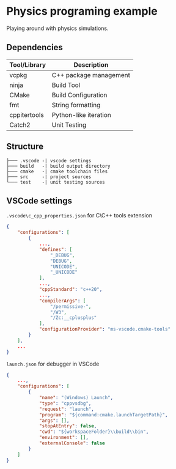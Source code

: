 # Physics programing example

Playing around with physics simulations.

## Dependencies
|Tool/Library|Description|
|---|---|
|vcpkg|C++ package management|
|ninja|Build Tool|
|CMake|Build Configuration|
|fmt|String formatting|
|cppitertools|Python-like iteration|
|Catch2|Unit Testing|

## Structure
```
├─── .vscode -| vscode settings
├─── build   -| build output directory
├─── cmake   -| cmake toolchain files
├─── src     -| project sources
└─── test    -| unit testing sources
```

## VSCode settings
```.vscode\c_cpp_properties.json``` for C\C++ tools extension 
```json
{
    "configurations": [
        {
            ...,
            "defines": [
                "_DEBUG",
                "DEBUG",
                "UNICODE",
                "_UNICODE"
            ],
            ...,
            "cppStandard": "c++20",
            ...,
            "compilerArgs": [
                "/permissive-",
                "/W3",
                "/Zc:__cplusplus"
            ],
            "configurationProvider": "ms-vscode.cmake-tools"
        }
    ],
    ...
}
```
```launch.json``` for debugger in VSCode
```json
{
    ...,
    "configurations": [
        {
            "name": "(Windows) Launch",
            "type": "cppvsdbg",
            "request": "launch",
            "program": "${command:cmake.launchTargetPath}",
            "args": [],
            "stopAtEntry": false,
            "cwd": "${workspaceFolder}\\build\\bin",
            "environment": [],
            "externalConsole": false
        }
    ]
}
```